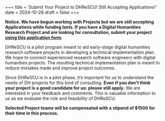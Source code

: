 +++
title = 'Submit Your Project to DHReSCU! Still Accepting Applications!'
date = 2024-10-28
draft = false
+++

**Notice. We have begun working with Projects but we are still accepting Applications while funding lasts. If you have a Digital Humanities Research Project and are looking for consultation, submit your project [using this application form](https://forms.gle/Hxuj7bXe7nsGxNg4A).**

DHReSCU is a pilot program meant to aid early-stage digital humanities research software projects in developing a technical implementation plan. We hope to connect experienced research software engineers with digital humanities projects. The resulting technical implementation plan is meant to reduce mistakes made and improve project outcomes.

Since DHReSCU is in a pilot phase, it’s important for us to understand the needs of DH projects for this kind of consulting. **Even if you don't think your project is a good candidate for us: please still apply.** We are interested in your feedback and comments. This is valuable information to us as we evaluate the role and feasibility of DHReSCU.

**Selected Project teams will be compensated with a stipend of $1500 for their time in this process.**
